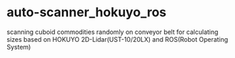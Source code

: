 # auto-scanner_hokuyo_ros
scanning cuboid commodities randomly on conveyor belt for calculating sizes based on HOKUYO 2D-Lidar(UST-10/20LX) and ROS(Robot Operating System)
